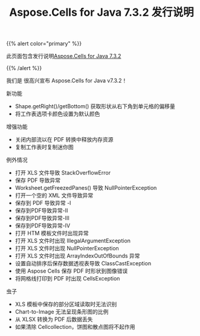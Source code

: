 ﻿---
title: Aspose.Cells for Java 7.3.2 发行说明
type: docs
weight: 30
url: /zh/java/aspose-cells-for-java-7-3-2-release-notes/
---
{{% alert color="primary" %}} 

此页面包含发行说明[Aspose.Cells for Java 7.3.2](https://downloads.aspose.com/cells/java/new-releases/aspose.cells-for-java-7.3.2/)

{{% /alert %}} 

我们是
很高兴宣布 Aspose.Cells for Java v7.3.2！

新功能

- Shape.getRight()/getBottom() 获取形状从右下角到单元格的偏移量
- 将工作表选项卡颜色设置为默认颜色

增强功能

- 关闭内部流以在 PDF 转换中释放内存资源
- 复制工作表时复制迷你图

例外情况

- 打开 XLS 文件导致 StackOverflowError
- 保存 PDF 导致异常
- Worksheet.getFreezedPanes() 导致 NullPointerException
- 打开一个空的 XML 文件导致异常
- 保存到 PDF 导致异常 -I
- 保存到PDF导致异常-II
- 保存到PDF导致异常-III
- 保存到PDF导致异常-IV
- 打开 HTM 模板文件时出现异常
- 打开 XLS 文件时出现 IllegalArgumentException
- 打开 XLS 文件时出现 NullPointerException
- 打开 XLS 文件时出现 ArrayIndexOutOfBounds 异常
- 设置自动排序后保存数据透视表导致 ClassCastException
- 使用 Aspose Cells 保存 PDF 时形状到图像错误
- 将网格线打印到 PDF 时出现 CellsException

虫子

- XLS 模板中保存的部分区域读取时无法识别
- Chart-to-Image 无法呈现条形图的比例
- 从 XLSX 转换为 PDF 后数据丢失
- 如果清除 Cellcollection，饼图和散点图将不起作用
